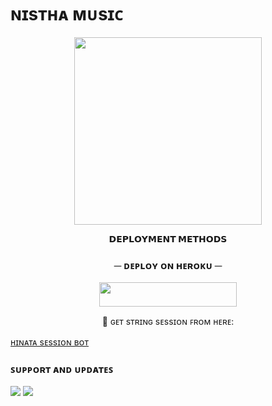 # ɴɪsᴛʜᴀ ᴍᴜsɪᴄ

<p align="center"><img src="https://graph.org/file/1aa17a6f7725b70e05f62.jpg" width="300"></a></p>
<p align="center">


<p align="center">
<b>𝗗𝗘𝗣𝗟𝗢𝗬𝗠𝗘𝗡𝗧 𝗠𝗘𝗧𝗛𝗢𝗗𝗦</b>
</p>

<h3 align="center">
    ─ ᴅᴇᴩʟᴏʏ ᴏɴ ʜᴇʀᴏᴋᴜ ─
</h3>

<p align="center"><a href="https://dashboard.heroku.com/new?template=https://github.com/DEVIL4HUNTE/NisthaMusic"> <img src="https://img.shields.io/badge/Deploy%20On%20Heroku-black?style=for-the-badge&logo=heroku" width="220" height="38.45"/></a></p>

<p align="center">
    🧪 ɢᴇᴛ sᴛʀɪɴɢ sᴇssɪᴏɴ ꜰʀᴏᴍ ʜᴇʀᴇ:

[ʜɪɴᴀᴛᴀ sᴇssɪᴏɴ ʙᴏᴛ](https://telegram.dog/HinataSessionBot)

### ꜱᴜᴘᴘᴏʀᴛ ᴀɴᴅ ᴜᴘᴅᴀᴛᴇꜱ
<a href="https://telegram.dog/TeleBotxSupport"><img src="https://img.shields.io/badge/Join-Group%20Support-black.svg?style=for-the-badge&logo=Telegram"></a> <a href="https://telegram.dog/TeleBotSUpdate"><img src="https://img.shields.io/badge/Join-Updates%20Channel-black.svg?style=for-the-badge&logo=Telegram"></a>

 



